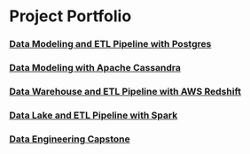 # Project Portfolio

### [Data Modeling and ETL Pipeline with Postgres](https://github.com/seunghyun-m-kim/portfolio/tree/master/Data%20Modeling%20with%20Postgres)

### [Data Modeling with Apache Cassandra](https://github.com/seunghyun-m-kim/portfolio/tree/master/Data%20Modeling%20with%20Apache%20Cassandra)

### [Data Warehouse and ETL Pipeline with AWS Redshift](https://github.com/seunghyun-m-kim/portfolio/tree/master/Data%20Warehouse)

### [Data Lake and ETL Pipeline with Spark](https://github.com/seunghyun-m-kim/portfolio/tree/master/Data%20Lake)

### [Data Engineering Capstone](https://github.com/seunghyun-m-kim/portfolio/tree/master/Data%20Engineering%20Capstone)
